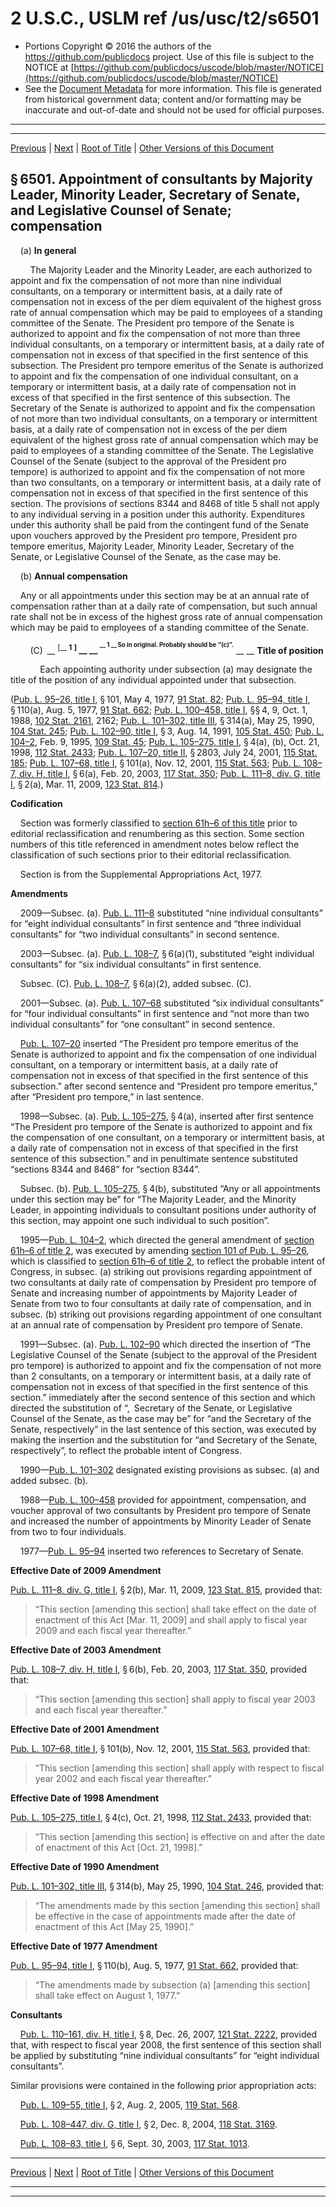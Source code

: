 ---
---

# 2 U.S.C., USLM ref /us/usc/t2/s6501

* Portions Copyright © 2016 the authors of the https://github.com/publicdocs project.
  Use of this file is subject to the NOTICE at [https://github.com/publicdocs/uscode/blob/master/NOTICE](https://github.com/publicdocs/uscode/blob/master/NOTICE)
* See the [Document Metadata](././../../../../..//README.md) for more information.
  This file is generated from historical government data; content and/or formatting may be inaccurate and out-of-date and should not be used for official purposes.

----------
----------

[Previous](./../../../../..//us/usc/t2/ch65/schI/m__us_usc_t2_ch65_schI.md) | [Next](./../../../../..//us/usc/t2/ch65/schI/m__us_usc_t2_s6502.md) | [Root of Title](./../../../../../) | [Other Versions of this Document](https://publicdocs.github.io/go/links?ns=uslm&ref=%2Fus%2Fusc%2Ft2%2Fs6501)

## § 6501. Appointment of consultants by Majority Leader, Minority Leader, Secretary of Senate, and Legislative Counsel of Senate; compensation

    (a) __In general__ 

        The Majority Leader and the Minority Leader, are each authorized to appoint and fix the compensation of not more than nine individual consultants, on a temporary or intermittent basis, at a daily rate of compensation not in excess of the per diem equivalent of the highest gross rate of annual compensation which may be paid to employees of a standing committee of the Senate. The President pro tempore of the Senate is authorized to appoint and fix the compensation of not more than three individual consultants, on a temporary or intermittent basis, at a daily rate of compensation not in excess of that specified in the first sentence of this subsection. The President pro tempore emeritus of the Senate is authorized to appoint and fix the compensation of one individual consultant, on a temporary or intermittent basis, at a daily rate of compensation not in excess of that specified in the first sentence of this subsection. The Secretary of the Senate is authorized to appoint and fix the compensation of not more than two individual consultants, on a temporary or intermittent basis, at a daily rate of compensation not in excess of the per diem equivalent of the highest gross rate of annual compensation which may be paid to employees of a standing committee of the Senate. The Legislative Counsel of the Senate (subject to the approval of the President pro tempore) is authorized to appoint and fix the compensation of not more than two consultants, on a temporary or intermittent basis, at a daily rate of compensation not in excess of that specified in the first sentence of this section. The provisions of sections 8344 and 8468 of title 5 shall not apply to any individual serving in a position under this authority. Expenditures under this authority shall be paid from the contingent fund of the Senate upon vouchers approved by the President pro tempore, President pro tempore emeritus, Majority Leader, Minority Leader, Secretary of the Senate, or Legislative Counsel of the Senate, as the case may be.

    (b) __Annual compensation__ 

    Any or all appointments under this section may be at an annual rate of compensation rather than at a daily rate of compensation, but such annual rate shall not be in excess of the highest gross rate of annual compensation which may be paid to employees of a standing committee of the Senate.

        (C)  __ <sup>\[__  __1__  __\]</sup> __  __ <sup><sup> __  __1__  __ So in original. Probably should be “(c)”.__  __ </sup></sup> __  __Title of position__ 

            Each appointing authority under subsection (a) may designate the title of the position of any individual appointed under that subsection.

([Pub. L. 95–26, title I][/us/pl/95/26/tI], § 101, May 4, 1977, [91 Stat. 82][/us/stat/91/82]; [Pub. L. 95–94, title I][/us/pl/95/94/tI], § 110(a), Aug. 5, 1977, [91 Stat. 662][/us/stat/91/662]; [Pub. L. 100–458, title I][/us/pl/100/458/tI], §§ 4, 9, Oct. 1, 1988, [102 Stat. 2161][/us/stat/102/2161], 2162; [Pub. L. 101–302, title III][/us/pl/101/302/tIII], § 314(a), May 25, 1990, [104 Stat. 245][/us/stat/104/245]; [Pub. L. 102–90, title I][/us/pl/102/90/tI], § 3, Aug. 14, 1991, [105 Stat. 450][/us/stat/105/450]; [Pub. L. 104–2][/us/pl/104/2], Feb. 9, 1995, [109 Stat. 45][/us/stat/109/45]; [Pub. L. 105–275, title I][/us/pl/105/275/tI], § 4(a), (b), Oct. 21, 1998, [112 Stat. 2433][/us/stat/112/2433]; [Pub. L. 107–20, title II][/us/pl/107/20/tII], § 2803, July 24, 2001, [115 Stat. 185][/us/stat/115/185]; [Pub. L. 107–68, title I][/us/pl/107/68/tI], § 101(a), Nov. 12, 2001, [115 Stat. 563][/us/stat/115/563]; [Pub. L. 108–7, div. H, title I][/us/pl/108/7/dH/tI], § 6(a), Feb. 20, 2003, [117 Stat. 350][/us/stat/117/350]; [Pub. L. 111–8, div. G, title I][/us/pl/111/8/dG/tI], § 2(a), Mar. 11, 2009, [123 Stat. 814][/us/stat/123/814].)

 __Codification__ 

    Section was formerly classified to [section 61h–6 of this title][/us/usc/t2/s61h–6] prior to editorial reclassification and renumbering as this section. Some section numbers of this title referenced in amendment notes below reflect the classification of such sections prior to their editorial reclassification.

    Section is from the Supplemental Appropriations Act, 1977.

 __Amendments__ 

    2009—Subsec. (a). [Pub. L. 111–8][/us/pl/111/8] substituted “nine individual consultants” for “eight individual consultants” in first sentence and “three individual consultants” for “two individual consultants” in second sentence.

    2003—Subsec. (a). [Pub. L. 108–7][/us/pl/108/7], § 6(a)(1), substituted “eight individual consultants” for “six individual consultants” in first sentence.

    Subsec. (C). [Pub. L. 108–7][/us/pl/108/7], § 6(a)(2), added subsec. (C).

    2001—Subsec. (a). [Pub. L. 107–68][/us/pl/107/68] substituted “six individual consultants” for “four individual consultants” in first sentence and “not more than two individual consultants” for “one consultant” in second sentence.

    [Pub. L. 107–20][/us/pl/107/20] inserted “The President pro tempore emeritus of the Senate is authorized to appoint and fix the compensation of one individual consultant, on a temporary or intermittent basis, at a daily rate of compensation not in excess of that specified in the first sentence of this subsection.” after second sentence and “President pro tempore emeritus,” after “President pro tempore,” in last sentence.

    1998—Subsec. (a). [Pub. L. 105–275][/us/pl/105/275], § 4(a), inserted after first sentence “The President pro tempore of the Senate is authorized to appoint and fix the compensation of one consultant, on a temporary or intermittent basis, at a daily rate of compensation not in excess of that specified in the first sentence of this subsection.” and in penultimate sentence substituted “sections 8344 and 8468” for “section 8344”.

    Subsec. (b). [Pub. L. 105–275][/us/pl/105/275], § 4(b), substituted “Any or all appointments under this section may be” for “The Majority Leader, and the Minority Leader, in appointing individuals to consultant positions under authority of this section, may appoint one such individual to such position”.

    1995—[Pub. L. 104–2][/us/pl/104/2], which directed the general amendment of [section 61h–6 of title 2][/us/usc/t2/s61h–6], was executed by amending [section 101 of Pub. L. 95–26][/us/pl/95/26/s101], which is classified to [section 61h–6 of title 2][/us/usc/t2/s61h–6], to reflect the probable intent of Congress, in subsec. (a) striking out provisions regarding appointment of two consultants at daily rate of compensation by President pro tempore of Senate and increasing number of appointments by Majority Leader of Senate from two to four consultants at daily rate of compensation, and in subsec. (b) striking out provisions regarding appointment of one consultant at an annual rate of compensation by President pro tempore of Senate.

    1991—Subsec. (a). [Pub. L. 102–90][/us/pl/102/90] which directed the insertion of “The Legislative Counsel of the Senate (subject to the approval of the President pro tempore) is authorized to appoint and fix the compensation of not more than 2 consultants, on a temporary or intermittent basis, at a daily rate of compensation not in excess of that specified in the first sentence of this section.” immediately after the second sentence of this section and which directed the substitution of “, Secretary of the Senate, or Legislative Counsel of the Senate, as the case may be” for “and the Secretary of the Senate, respectively” in the last sentence of this section, was executed by making the insertion and the substitution for “and Secretary of the Senate, respectively”, to reflect the probable intent of Congress.

    1990—[Pub. L. 101–302][/us/pl/101/302] designated existing provisions as subsec. (a) and added subsec. (b).

    1988—[Pub. L. 100–458][/us/pl/100/458] provided for appointment, compensation, and voucher approval of two consultants by President pro tempore of Senate and increased the number of appointments by Minority Leader of Senate from two to four individuals.

    1977—[Pub. L. 95–94][/us/pl/95/94] inserted two references to Secretary of Senate.

 __Effective Date of 2009 Amendment__ 

[Pub. L. 111–8, div. G, title I][/us/pl/111/8/dG/tI], § 2(b), Mar. 11, 2009, [123 Stat. 815][/us/stat/123/815], provided that: 

> “This section \[amending this section\] shall take effect on the date of enactment of this Act \[Mar. 11, 2009\] and shall apply to fiscal year 2009 and each fiscal year thereafter.”

 __Effective Date of 2003 Amendment__ 

[Pub. L. 108–7, div. H, title I][/us/pl/108/7/dH/tI], § 6(b), Feb. 20, 2003, [117 Stat. 350][/us/stat/117/350], provided that: 

> “This section \[amending this section\] shall apply to fiscal year 2003 and each fiscal year thereafter.”

 __Effective Date of 2001 Amendment__ 

[Pub. L. 107–68, title I][/us/pl/107/68/tI], § 101(b), Nov. 12, 2001, [115 Stat. 563][/us/stat/115/563], provided that: 

> “This section \[amending this section\] shall apply with respect to fiscal year 2002 and each fiscal year thereafter.”

 __Effective Date of 1998 Amendment__ 

[Pub. L. 105–275, title I][/us/pl/105/275/tI], § 4(c), Oct. 21, 1998, [112 Stat. 2433][/us/stat/112/2433], provided that: 

> “This section \[amending this section\] is effective on and after the date of enactment of this Act \[Oct. 21, 1998\].”

 __Effective Date of 1990 Amendment__ 

[Pub. L. 101–302, title III][/us/pl/101/302/tIII], § 314(b), May 25, 1990, [104 Stat. 246][/us/stat/104/246], provided that: 

> “The amendments made by this section \[amending this section\] shall be effective in the case of appointments made after the date of enactment of this Act \[May 25, 1990\].”

 __Effective Date of 1977 Amendment__ 

[Pub. L. 95–94, title I][/us/pl/95/94/tI], § 110(b), Aug. 5, 1977, [91 Stat. 662][/us/stat/91/662], provided that: 

> “The amendments made by subsection (a) \[amending this section\] shall take effect on August 1, 1977.”

 __Consultants__ 

    [Pub. L. 110–161, div. H, title I][/us/pl/110/161/dH/tI], § 8, Dec. 26, 2007, [121 Stat. 2222][/us/stat/121/2222], provided that, with respect to fiscal year 2008, the first sentence of this section shall be applied by substituting “nine individual consultants” for “eight individual consultants”.

Similar provisions were contained in the following prior appropriation acts:

    [Pub. L. 109–55, title I][/us/pl/109/55/tI], § 2, Aug. 2, 2005, [119 Stat. 568][/us/stat/119/568].

    [Pub. L. 108–447, div. G, title I][/us/pl/108/447/dG/tI], § 2, Dec. 8, 2004, [118 Stat. 3169][/us/stat/118/3169].

    [Pub. L. 108–83, title I][/us/pl/108/83/tI], § 6, Sept. 30, 2003, [117 Stat. 1013][/us/stat/117/1013].

----------

[Previous](./../../../../..//us/usc/t2/ch65/schI/m__us_usc_t2_ch65_schI.md) | [Next](./../../../../..//us/usc/t2/ch65/schI/m__us_usc_t2_s6502.md) | [Root of Title](./../../../../../) | [Other Versions of this Document](https://publicdocs.github.io/go/links?ns=uslm&ref=%2Fus%2Fusc%2Ft2%2Fs6501)

----------
----------

[/us/pl/95/26/tI]: https://publicdocs.github.io/go/links?ns=uslm&ref=%2Fus%2Fpl%2F95%2F26%2FtI
[/us/stat/91/82]: https://publicdocs.github.io/go/links?ns=uslm&ref=%2Fus%2Fstat%2F91%2F82
[/us/pl/95/94/tI]: https://publicdocs.github.io/go/links?ns=uslm&ref=%2Fus%2Fpl%2F95%2F94%2FtI
[/us/stat/91/662]: https://publicdocs.github.io/go/links?ns=uslm&ref=%2Fus%2Fstat%2F91%2F662
[/us/pl/100/458/tI]: https://publicdocs.github.io/go/links?ns=uslm&ref=%2Fus%2Fpl%2F100%2F458%2FtI
[/us/stat/102/2161]: https://publicdocs.github.io/go/links?ns=uslm&ref=%2Fus%2Fstat%2F102%2F2161
[/us/pl/101/302/tIII]: https://publicdocs.github.io/go/links?ns=uslm&ref=%2Fus%2Fpl%2F101%2F302%2FtIII
[/us/stat/104/245]: https://publicdocs.github.io/go/links?ns=uslm&ref=%2Fus%2Fstat%2F104%2F245
[/us/pl/102/90/tI]: https://publicdocs.github.io/go/links?ns=uslm&ref=%2Fus%2Fpl%2F102%2F90%2FtI
[/us/stat/105/450]: https://publicdocs.github.io/go/links?ns=uslm&ref=%2Fus%2Fstat%2F105%2F450
[/us/pl/104/2]: https://publicdocs.github.io/go/links?ns=uslm&ref=%2Fus%2Fpl%2F104%2F2
[/us/stat/109/45]: https://publicdocs.github.io/go/links?ns=uslm&ref=%2Fus%2Fstat%2F109%2F45
[/us/pl/105/275/tI]: https://publicdocs.github.io/go/links?ns=uslm&ref=%2Fus%2Fpl%2F105%2F275%2FtI
[/us/stat/112/2433]: https://publicdocs.github.io/go/links?ns=uslm&ref=%2Fus%2Fstat%2F112%2F2433
[/us/pl/107/20/tII]: https://publicdocs.github.io/go/links?ns=uslm&ref=%2Fus%2Fpl%2F107%2F20%2FtII
[/us/stat/115/185]: https://publicdocs.github.io/go/links?ns=uslm&ref=%2Fus%2Fstat%2F115%2F185
[/us/pl/107/68/tI]: https://publicdocs.github.io/go/links?ns=uslm&ref=%2Fus%2Fpl%2F107%2F68%2FtI
[/us/stat/115/563]: https://publicdocs.github.io/go/links?ns=uslm&ref=%2Fus%2Fstat%2F115%2F563
[/us/pl/108/7/dH/tI]: https://publicdocs.github.io/go/links?ns=uslm&ref=%2Fus%2Fpl%2F108%2F7%2FdH%2FtI
[/us/stat/117/350]: https://publicdocs.github.io/go/links?ns=uslm&ref=%2Fus%2Fstat%2F117%2F350
[/us/pl/111/8/dG/tI]: https://publicdocs.github.io/go/links?ns=uslm&ref=%2Fus%2Fpl%2F111%2F8%2FdG%2FtI
[/us/stat/123/814]: https://publicdocs.github.io/go/links?ns=uslm&ref=%2Fus%2Fstat%2F123%2F814
[/us/usc/t2/s61h–6]: https://publicdocs.github.io/go/links?ns=uslm&ref=%2Fus%2Fusc%2Ft2%2Fs61h%E2%80%936
[/us/pl/111/8]: https://publicdocs.github.io/go/links?ns=uslm&ref=%2Fus%2Fpl%2F111%2F8
[/us/pl/108/7]: https://publicdocs.github.io/go/links?ns=uslm&ref=%2Fus%2Fpl%2F108%2F7
[/us/pl/108/7]: https://publicdocs.github.io/go/links?ns=uslm&ref=%2Fus%2Fpl%2F108%2F7
[/us/pl/107/68]: https://publicdocs.github.io/go/links?ns=uslm&ref=%2Fus%2Fpl%2F107%2F68
[/us/pl/107/20]: https://publicdocs.github.io/go/links?ns=uslm&ref=%2Fus%2Fpl%2F107%2F20
[/us/pl/105/275]: https://publicdocs.github.io/go/links?ns=uslm&ref=%2Fus%2Fpl%2F105%2F275
[/us/pl/105/275]: https://publicdocs.github.io/go/links?ns=uslm&ref=%2Fus%2Fpl%2F105%2F275
[/us/pl/104/2]: https://publicdocs.github.io/go/links?ns=uslm&ref=%2Fus%2Fpl%2F104%2F2
[/us/usc/t2/s61h–6]: https://publicdocs.github.io/go/links?ns=uslm&ref=%2Fus%2Fusc%2Ft2%2Fs61h%E2%80%936
[/us/pl/95/26/s101]: https://publicdocs.github.io/go/links?ns=uslm&ref=%2Fus%2Fpl%2F95%2F26%2Fs101
[/us/usc/t2/s61h–6]: https://publicdocs.github.io/go/links?ns=uslm&ref=%2Fus%2Fusc%2Ft2%2Fs61h%E2%80%936
[/us/pl/102/90]: https://publicdocs.github.io/go/links?ns=uslm&ref=%2Fus%2Fpl%2F102%2F90
[/us/pl/101/302]: https://publicdocs.github.io/go/links?ns=uslm&ref=%2Fus%2Fpl%2F101%2F302
[/us/pl/100/458]: https://publicdocs.github.io/go/links?ns=uslm&ref=%2Fus%2Fpl%2F100%2F458
[/us/pl/95/94]: https://publicdocs.github.io/go/links?ns=uslm&ref=%2Fus%2Fpl%2F95%2F94
[/us/pl/111/8/dG/tI]: https://publicdocs.github.io/go/links?ns=uslm&ref=%2Fus%2Fpl%2F111%2F8%2FdG%2FtI
[/us/stat/123/815]: https://publicdocs.github.io/go/links?ns=uslm&ref=%2Fus%2Fstat%2F123%2F815
[/us/pl/108/7/dH/tI]: https://publicdocs.github.io/go/links?ns=uslm&ref=%2Fus%2Fpl%2F108%2F7%2FdH%2FtI
[/us/stat/117/350]: https://publicdocs.github.io/go/links?ns=uslm&ref=%2Fus%2Fstat%2F117%2F350
[/us/pl/107/68/tI]: https://publicdocs.github.io/go/links?ns=uslm&ref=%2Fus%2Fpl%2F107%2F68%2FtI
[/us/stat/115/563]: https://publicdocs.github.io/go/links?ns=uslm&ref=%2Fus%2Fstat%2F115%2F563
[/us/pl/105/275/tI]: https://publicdocs.github.io/go/links?ns=uslm&ref=%2Fus%2Fpl%2F105%2F275%2FtI
[/us/stat/112/2433]: https://publicdocs.github.io/go/links?ns=uslm&ref=%2Fus%2Fstat%2F112%2F2433
[/us/pl/101/302/tIII]: https://publicdocs.github.io/go/links?ns=uslm&ref=%2Fus%2Fpl%2F101%2F302%2FtIII
[/us/stat/104/246]: https://publicdocs.github.io/go/links?ns=uslm&ref=%2Fus%2Fstat%2F104%2F246
[/us/pl/95/94/tI]: https://publicdocs.github.io/go/links?ns=uslm&ref=%2Fus%2Fpl%2F95%2F94%2FtI
[/us/stat/91/662]: https://publicdocs.github.io/go/links?ns=uslm&ref=%2Fus%2Fstat%2F91%2F662
[/us/pl/110/161/dH/tI]: https://publicdocs.github.io/go/links?ns=uslm&ref=%2Fus%2Fpl%2F110%2F161%2FdH%2FtI
[/us/stat/121/2222]: https://publicdocs.github.io/go/links?ns=uslm&ref=%2Fus%2Fstat%2F121%2F2222
[/us/pl/109/55/tI]: https://publicdocs.github.io/go/links?ns=uslm&ref=%2Fus%2Fpl%2F109%2F55%2FtI
[/us/stat/119/568]: https://publicdocs.github.io/go/links?ns=uslm&ref=%2Fus%2Fstat%2F119%2F568
[/us/pl/108/447/dG/tI]: https://publicdocs.github.io/go/links?ns=uslm&ref=%2Fus%2Fpl%2F108%2F447%2FdG%2FtI
[/us/stat/118/3169]: https://publicdocs.github.io/go/links?ns=uslm&ref=%2Fus%2Fstat%2F118%2F3169
[/us/pl/108/83/tI]: https://publicdocs.github.io/go/links?ns=uslm&ref=%2Fus%2Fpl%2F108%2F83%2FtI
[/us/stat/117/1013]: https://publicdocs.github.io/go/links?ns=uslm&ref=%2Fus%2Fstat%2F117%2F1013


